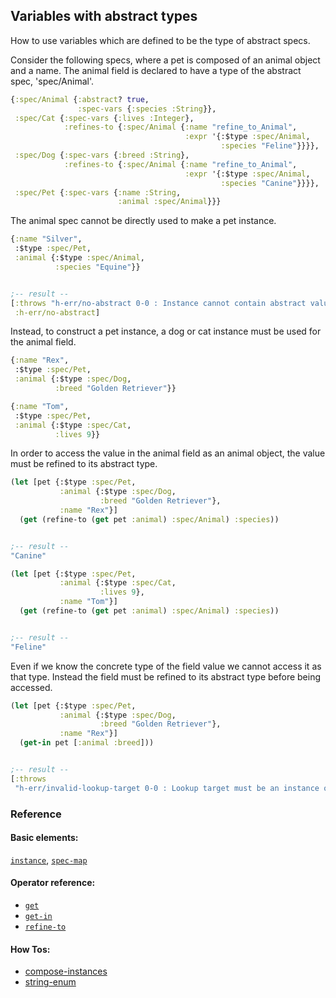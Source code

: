<!---
  This markdown file was generated. Do not edit.
  -->

## Variables with abstract types

How to use variables which are defined to be the type of abstract specs.

Consider the following specs, where a pet is composed of an animal object and a name. The animal field is declared to have a type of the abstract spec, 'spec/Animal'.

```clojure
{:spec/Animal {:abstract? true,
               :spec-vars {:species :String}},
 :spec/Cat {:spec-vars {:lives :Integer},
            :refines-to {:spec/Animal {:name "refine_to_Animal",
                                       :expr '{:$type :spec/Animal,
                                               :species "Feline"}}}},
 :spec/Dog {:spec-vars {:breed :String},
            :refines-to {:spec/Animal {:name "refine_to_Animal",
                                       :expr '{:$type :spec/Animal,
                                               :species "Canine"}}}},
 :spec/Pet {:spec-vars {:name :String,
                        :animal :spec/Animal}}}
```

The animal spec cannot be directly used to make a pet instance.

```clojure
{:name "Silver",
 :$type :spec/Pet,
 :animal {:$type :spec/Animal,
          :species "Equine"}}


;-- result --
[:throws "h-err/no-abstract 0-0 : Instance cannot contain abstract value"
 :h-err/no-abstract]
```

Instead, to construct a pet instance, a dog or cat instance must be used for the animal field.

```clojure
{:name "Rex",
 :$type :spec/Pet,
 :animal {:$type :spec/Dog,
          :breed "Golden Retriever"}}
```

```clojure
{:name "Tom",
 :$type :spec/Pet,
 :animal {:$type :spec/Cat,
          :lives 9}}
```

In order to access the value in the animal field as an animal object, the value must be refined to its abstract type.

```clojure
(let [pet {:$type :spec/Pet,
           :animal {:$type :spec/Dog,
                    :breed "Golden Retriever"},
           :name "Rex"}]
  (get (refine-to (get pet :animal) :spec/Animal) :species))


;-- result --
"Canine"
```

```clojure
(let [pet {:$type :spec/Pet,
           :animal {:$type :spec/Cat,
                    :lives 9},
           :name "Tom"}]
  (get (refine-to (get pet :animal) :spec/Animal) :species))


;-- result --
"Feline"
```

Even if we know the concrete type of the field value we cannot access it as that type. Instead the field must be refined to its abstract type before being accessed.

```clojure
(let [pet {:$type :spec/Pet,
           :animal {:$type :spec/Dog,
                    :breed "Golden Retriever"},
           :name "Rex"}]
  (get-in pet [:animal :breed]))


;-- result --
[:throws
 "h-err/invalid-lookup-target 0-0 : Lookup target must be an instance of known type or non-empty vector"]
```

### Reference

#### Basic elements:

[`instance`](../halite_basic-syntax-reference.md#instance), [`spec-map`](../../halite_spec-syntax-reference.md)

#### Operator reference:

* [`get`](../halite_full-reference.md#get)
* [`get-in`](../halite_full-reference.md#get-in)
* [`refine-to`](../halite_full-reference.md#refine-to)


#### How Tos:

* [compose-instances](../how-to/halite_compose-instances.md)
* [string-enum](../how-to/halite_string-enum.md)


